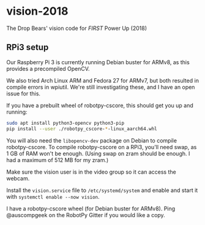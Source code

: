 # vision-2018
The Drop Bears' vision code for _FIRST_ Power Up (2018)

## RPi3 setup
Our Raspberry Pi 3 is currently running Debian buster for ARMv8, as this
provides a precompiled OpenCV.

We also tried Arch Linux ARM and Fedora 27 for ARMv7, but both resulted in
compile errors in wpiutil.  We're still investigating these, and I have an open
issue for this.

If you have a prebuilt wheel of robotpy-cscore, this should get you up and running:
```bash
sudo apt install python3-opencv python3-pip
pip install --user ./robotpy_cscore-*-linux_aarch64.whl
```

You will also need the `libopencv-dev` package on Debian to compile robotpy-cscore.
To compile robotpy-cscore on a RPi3, you'll need swap, as 1 GB of RAM won't be enough.
(Using swap on zram should be enough.  I had a maximum of 512 MB for my zram.)

Make sure the vision user is in the video group so it can access the webcam.

Install the `vision.service` file to `/etc/systemd/system` and enable and start
it with `systemctl enable --now vision`.

I have a robotpy-cscore wheel (for Debian buster for ARMv8).
Ping @auscompgeek on the RobotPy Gitter if you would like a copy.
